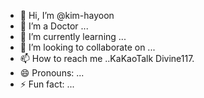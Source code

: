 - 👋 Hi, I’m @kim-hayoon
- 👀 I’m a Doctor ...
- 🌱 I’m currently learning ...
- 💞️ I’m looking to collaborate on ...
- 📫 How to reach me ..KaKaoTalk Divine117.
- 😄 Pronouns: ...
- ⚡ Fun fact: ...

<!---
kim-hayoon/kim-hayoon is a ✨ special ✨ repository because its `README.md` (this file) appears on your GitHub profile.
You can click the Preview link to take a look at your changes.
--->

